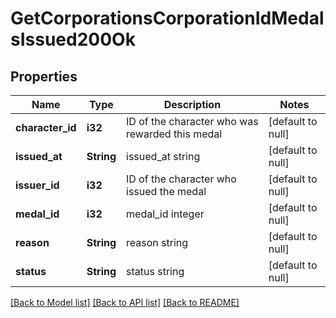 # GetCorporationsCorporationIdMedalsIssued200Ok

## Properties
Name | Type | Description | Notes
------------ | ------------- | ------------- | -------------
**character_id** | **i32** | ID of the character who was rewarded this medal | [default to null]
**issued_at** | **String** | issued_at string | [default to null]
**issuer_id** | **i32** | ID of the character who issued the medal | [default to null]
**medal_id** | **i32** | medal_id integer | [default to null]
**reason** | **String** | reason string | [default to null]
**status** | **String** | status string | [default to null]

[[Back to Model list]](../README.md#documentation-for-models) [[Back to API list]](../README.md#documentation-for-api-endpoints) [[Back to README]](../README.md)



